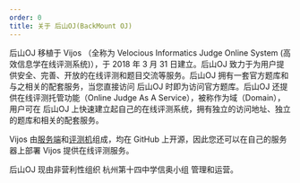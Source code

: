 ```yaml
---
order: 0
title: 关于 后山OJ(BackMount OJ)
---
```


后山OJ 移植于 Vijos （全称为 Velocious Informatics Judge Online System (高效信息学在线评测系统)），于 2018 年 3 月 31 日建立。后山OJ 致力于为用户提供安全、完善、开放的在线评测和题目交流等服务。后山OJ 拥有一套官方题库和与之相关的配套服务，当您直接访问 后山OJ 时即为访问官方题库。后山OJ 还提供在线评测托管功能（Online Judge As A Service），被称作为域（Domain），用户可在 后山OJ 上快速建立起自己的在线评测系统，拥有独立的访问地址、独立的题库和相关的配套服务。

Vijos 由[服务端](https://github.com/vijos/vj4)和[评测机](https://github.com/vijos/jd4)组成，均在 GitHub 上开源，因此您还可以在自己的服务器上部署 Vijos 提供在线评测服务。

后山OJ 现由非营利性组织 杭州第十四中学信奥小组 管理和运营。
